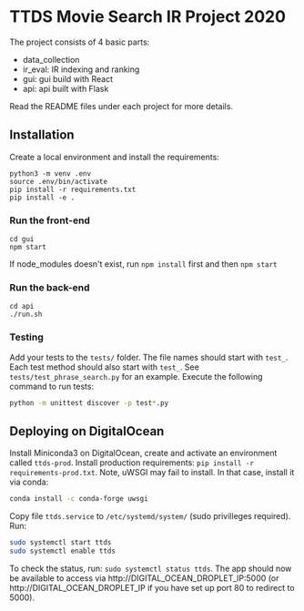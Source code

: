 # TTDS Movie Search IR Project 2020

The project consists of 4 basic parts:
* data_collection
* ir_eval: IR indexing and ranking
* gui: gui build with React
* api: api built with Flask

Read the README files under each project for more details.

## Installation

Create a local environment and install the requirements:
```
python3 -m venv .env
source .env/bin/activate
pip install -r requirements.txt
pip install -e .
```


### Run the front-end
```
cd gui
npm start
```
If node_modules doesn't exist, run ```npm install``` first and then ```npm start```


### Run the back-end
```
cd api
./run.sh
```

### Testing
Add your tests to the `tests/` folder. The file names should start with `test_`. Each test method should also start with `test_`. See `tests/test_phrase_search.py` for an example. Execute the following command to run tests:
```bash
python -m unittest discover -p test*.py
```

## Deploying on DigitalOcean
Install Miniconda3 on DigitalOcean, create and activate an environment called `ttds-prod`. Install production requirements: `pip install -r requirements-prod.txt`. Note, uWSGI may fail to install. In that case, install it via conda:
```bash
conda install -c conda-forge uwsgi
```

Copy file `ttds.service` to `/etc/systemd/system/` (sudo privilleges required). Run:
```bash
sudo systemctl start ttds
sudo systemctl enable ttds
```

To check the status, run: `sudo systemctl status ttds`. The app should now be available to access via http://DIGITAL_OCEAN_DROPLET_IP:5000 (or http://DIGITAL_OCEAN_DROPLET_IP if you have set up port 80 to redirect to 5000).
